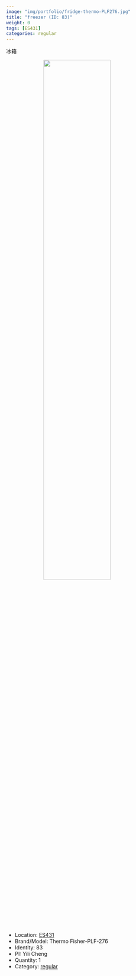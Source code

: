 ```yaml
---
image: "img/portfolio/fridge-thermo-PLF276.jpg"
title: "freezer (ID: 83)"
weight: 0
tags: [ES431]
categories: regular
---
```


冰箱

<!--more-->

<img src="../../img/portfolio/fridge-thermo-PLF276.jpg" width="60%" style="display: block; margin: auto;">

- Location: [ES431](../../tags/es431)
- Brand/Model: Thermo Fisher-PLF-276
- Identity: 83
- PI: Yili Cheng
- Quantity: 1
- Category: [regular](../../categories/regular)






